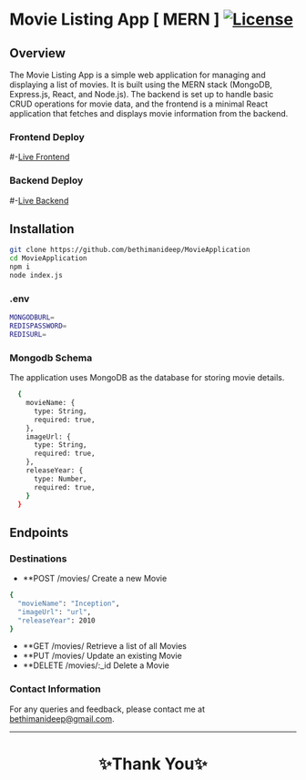 #  Movie Listing App [ MERN ] [![License](https://img.shields.io/badge/License-MIT-blue.svg)](https://opensource.org/licenses/MIT)
## Overview

The Movie Listing App is a simple web application for managing and displaying a list of movies. It is built using the MERN stack (MongoDB, Express.js, React, and Node.js). The backend is set up to handle basic CRUD operations for movie data, and the frontend is a minimal React application that fetches and displays movie information from the backend.

### Frontend Deploy
#-[Live Frontend](https://movie-application-3olx.vercel.app/) 

### Backend Deploy
#-[Live Backend](https://movieapplication-d07u.onrender.com/)    

## Installation
   ```bash
  git clone https://github.com/bethimanideep/MovieApplication
  cd MovieApplication
  npm i
  node index.js
   ```
### .env

```bash
MONGODBURL=
REDISPASSWORD=
REDISURL=
   ```

### Mongodb Schema

The application uses MongoDB as the database for storing movie details.

```bash
  {
    movieName: {
      type: String,
      required: true,
    },
    imageUrl: {
      type: String,
      required: true,
    },
    releaseYear: {
      type: Number,
      required: true,
    }
  }
   ```

## Endpoints

### Destinations

- **POST /movies/ Create a new Movie
```bash
{
  "movieName": "Inception",
  "imageUrl": "url",
  "releaseYear": 2010
}
   ```

- **GET /movies/ Retrieve a list of all Movies
- **PUT /movies/ Update an existing Movie
- **DELETE /movies/:_id Delete a Movie

### Contact Information

For any queries and feedback, please contact me at [bethimanideep@gmail.com](mailto:bethimanideep@gmail.com).

---

<h1 align="center">✨Thank You✨</h1>

